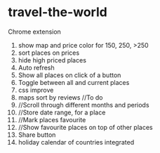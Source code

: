 # travel-the-world
Chrome extension 
1. show map and price color for 150, 250, >250
2. sort places on prices
3. hide high priced places
4. Auto refresh
6. Show all places on click of a button
7. Toggle between all and current places
8. css improve
9. maps sort by reviews
//To do 
5. //Scroll through different months and periods
6. //Store date range, for a place
6. //Mark places favourite
7. //Show favourite places on top of other places
8. Share button
9. holiday calendar of countries integrated

